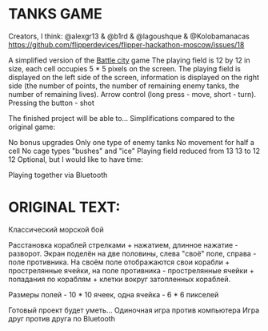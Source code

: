 # TANKS GAME

Creators, I think:  @alexgr13 & @b1rd & @lagoushque & @Kolobamanacas
https://github.com/flipperdevices/flipper-hackathon-moscow/issues/18

A simplified version of the [Battle city](https://ru.wikipedia.org/wiki/Battle_City)
game The playing field is 12 by 12 in size, each cell occupies 5 * 5 pixels on the screen.
The playing field is displayed on the left side of the screen, information is displayed on the right side (the number of points, the number of remaining enemy tanks, the number of remaining lives).
Arrow control (long press - move, short - turn).
Pressing the button - shot

The finished project will be able to...
Simplifications compared to the original game:

No bonus upgrades
Only one type of enemy tanks
No movement for half a cell
No cage types "bushes" and "ice"
Playing field reduced from 13 13 to 12 12
Optional, but I would like to have time:

Playing together via Bluetooth

# ORIGINAL TEXT:

Классический морской бой

Расстановка кораблей стрелками + нажатием, длинное нажатие - разворот.
Экран поделён на две половины, слева "своё" поле, справа - поле противника. На своём поле отображаются свои корабли + прострелянные ячейки, на поле противника - прострелянные ячейки + попадания по кораблям + клетки вокруг затопленных кораблей.

Размеры полей - 10 * 10 ячеек, одна ячейка - 6 * 6 пикселей

Готовый проект будет уметь...
Одиночная игра против компьютера
Игра друг против друга по Bluetooth